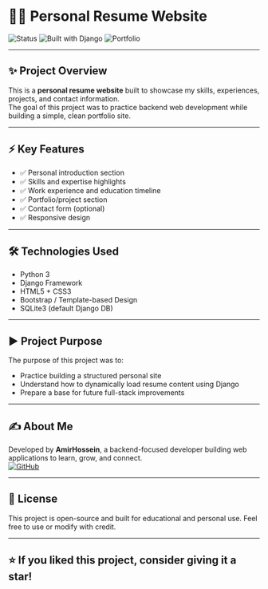 # 🧑‍💼 Personal Resume Website

![Status](https://img.shields.io/badge/Status-Completed-brightgreen)
![Built with Django](https://img.shields.io/badge/Built%20with-Django-blue)
![Portfolio](https://img.shields.io/badge/Type-Resume%20Site-purple)

---

## ✨ Project Overview

This is a **personal resume website** built to showcase my skills, experiences, projects, and contact information.  
The goal of this project was to practice backend web development while building a simple, clean portfolio site.

---

## ⚡ Key Features

- ✅ Personal introduction section
- ✅ Skills and expertise highlights
- ✅ Work experience and education timeline
- ✅ Portfolio/project section
- ✅ Contact form (optional)
- ✅ Responsive design

---

## 🛠️ Technologies Used

- Python 3
- Django Framework
- HTML5 + CSS3
- Bootstrap / Template-based Design
- SQLite3 (default Django DB)

---

## ▶️ Project Purpose

The purpose of this project was to:
- Practice building a structured personal site
- Understand how to dynamically load resume content using Django
- Prepare a base for future full-stack improvements

---

## ✍️ About Me

Developed by **AmirHossein**, a backend-focused developer building web applications to learn, grow, and connect.  
[![GitHub](https://img.shields.io/badge/GitHub-Profile-black)](https://github.com/AmirHossein2020)  

---

## 📜 License

This project is open-source and built for educational and personal use. Feel free to use or modify with credit.

---

## ⭐ If you liked this project, consider giving it a star!
